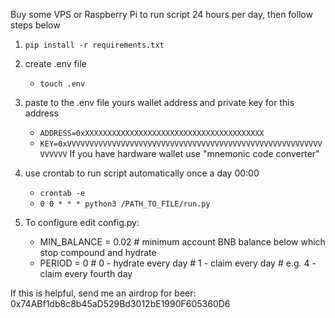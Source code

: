 Buy some VPS or Raspberry Pi to run script 24 hours per day, then follow steps below

1. `pip install -r requirements.txt`

2. create .env file 
    - `touch .env`

3. paste to the .env file yours wallet address and private key for this address
    - `ADDRESS=0xXXXXXXXXXXXXXXXXXXXXXXXXXXXXXXXXXXXXXXXX`
    - `KEY=0xVVVVVVVVVVVVVVVVVVVVVVVVVVVVVVVVVVVVVVVVVVVVVVVVVVVVVVVVVVVVVVV`
    If you have hardware wallet use "mnemonic code converter"
    
4. use crontab to run script automatically once a day 00:00
   - `crontab -e`
   - `0 0 * * * python3 /PATH_TO_FILE/run.py`

5. To configure edit config.py:
   - MIN_BALANCE = 0.02  # minimum account BNB balance below which stop compound and hydrate
   - PERIOD = 0         # 0 - hydrate every day
                        # 1 - claim every day
                        # e.g. 4 - claim every fourth day

If this is helpful, send me an airdrop for beer:
 0x74ABf1db8c8b45aD529Bd3012bE1990F605360D6